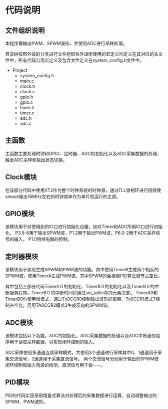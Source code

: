 # 代码说明

## 文件组织说明

本程序需输出PWM、SPWM波形，并使用ADC进行采样处理。

目录树按照外设的分类进行文件组织各外设所使用的宏定义均定义在其对应的头文件中，所有代码公用宏定义及包含文件定义在system_config.h文件中。

+ Project
  + system_config.h
  + main.c
  + clock.h
  + clock.c
  + gpio.h
  + gpio.c
  + timer.h
  + timer.c
  + adc.h
  + adc.c



## 主函数

主函数主要处理时钟和GPIO、定时器、ADC的初始化以及ADC采集数据的处理、触发ADC采样和输出状态切换。




## Clock模块
在该部分代码中使用XT2作为整个时钟系统的时钟源，通过FLL锁相环进行倍频使smock输出16MHz左右的时钟频率作为单片机运行的主频。



## GPIO模块

该模块用于对使用到的IO口进行初始化设置，如对Timer和ADC所用IO口进行初始化。
P3.5-6用于输出SPWM波，P1.2用于输出PWM波，P6.0-2用于ADC采样信号的输入， P1.0用继电器的控制。


## 定时器模块
该模块用于实现生成SPWM和PWM波的功能。其中使用TimerB生成两个相反的SPWM波，使用TimerA生成PWM波。其中SPWM的会根据PID算法调节占空比。

其中包括三部分代码TimerA０的初始化、TimerB０的初始化以及TimerB０的中断服务程序。TimerB０的中断时间将通过sin_table中的元素决定。
TimerA0和TimerB0均使用增模式，通过Tx0CCR0控制输出波形的周期，Tx0CCR1模式7控制占空比，另用TA0CCR2模式3生成反向的SPWM波。



## ADC模块

该模块包括以下功能，ADC的初始化，ADC采集数据的处理以及ADC中断服务程序用于读取采样数据，以实现闭环控制的输入。

ADC采样使用多通道连续采样模式，共使用3个通道进行采样其中0、1通道用于采集交流信号，2通道用于采集直流信号。
两个交流信号分别用于输出的SPWM做闭环控制和输入电源的检测，直流信号用于做----。



## PID模块

PID的代码实现采用增量式算法对处理后的采集数据进行运算，自动调整输出的SPWM、PWM波形。


